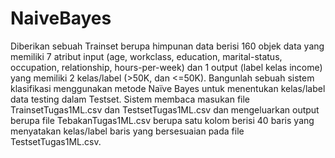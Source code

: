 # NaiveBayes
Diberikan sebuah Trainset berupa himpunan data berisi 160 objek data yang memiliki 7 atribut input (age, workclass, education, marital-status, occupation, relationship, hours-per-week) dan 1 output (label kelas income) yang memiliki 2 kelas/label (>50K, dan &lt;=50K). Bangunlah sebuah sistem klasifikasi menggunakan metode Naïve Bayes untuk menentukan kelas/label data testing dalam Testset. Sistem membaca masukan file TrainsetTugas1ML.csv  dan TestsetTugas1ML.csv dan mengeluarkan output berupa file TebakanTugas1ML.csv berupa satu kolom berisi 40 baris yang menyatakan kelas/label baris yang bersesuaian pada file TestsetTugas1ML.csv.
